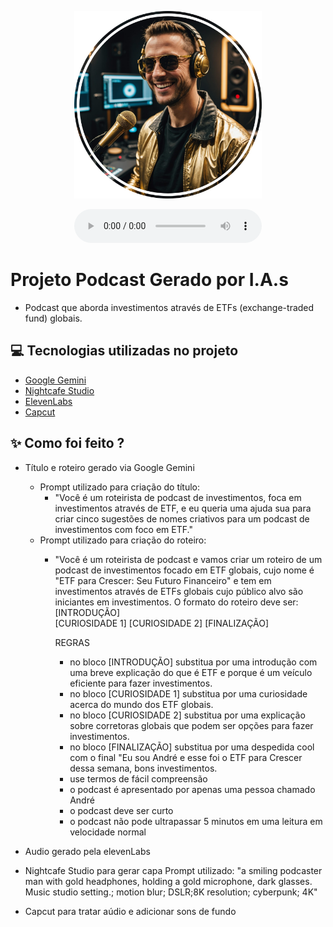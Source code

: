 <p align="center">
<img 
    src="./assets/capaCircle.png"
    width="300"
/>
</p>

<div align="center">
    <audio src="output/podcast_editado.MP3" controls title="Podcast editado"></audio>
</div>

# Projeto Podcast Gerado por I.A.s
- Podcast que aborda investimentos através de ETFs (exchange-traded fund) globais.

## 💻 Tecnologias utilizadas no projeto

- [Google Gemini](https://gemini.google.com/?hl=pt-BR) 
- [Nightcafe Studio](https://creator.nightcafe.studio/studio)
- [ElevenLabs](https://beta.elevenlabs.io/)
- [Capcut](https://www.capcut.com/pt-br/)

## ✨ Como foi feito ?

- Título e roteiro gerado via Google Gemini
    - Prompt utilizado para criação do título: 
        - "Você é um roteirista de podcast de investimentos, foca em investimentos através de ETF, e eu queria uma ajuda sua para criar cinco sugestões de nomes criativos para um podcast de investimentos com foco em ETF."
    - Prompt utilizado para criação do roteiro: 
        - "Você é um roteirista de podcast e vamos criar um roteiro de um podcast de investimentos focado em ETF globais, cujo nome é "ETF para Crescer: Seu Futuro Financeiro" e tem em investimentos através de ETFs globais cujo público alvo são iniciantes em investimentos.
            O formato do roteiro deve ser:
            [INTRODUÇÃO]</br>
            [CURIOSIDADE 1]
            [CURIOSIDADE 2]
            [FINALIZAÇÃO]
        
            REGRAS
            - no bloco [INTRODUÇÃO] substitua por uma introdução com uma breve explicação do que é ETF e porque é um veículo eficiente para fazer investimentos.
            - no bloco [CURIOSIDADE 1] substitua por uma curiosidade acerca do mundo dos ETF globais.
            - no bloco [CURIOSIDADE 2] substitua por uma explicação sobre corretoras globais que podem ser opções para fazer investimentos.
            - no bloco [FINALIZAÇÃO] substitua por uma despedida cool com o final "Eu sou André e esse foi o ETF para Crescer dessa semana, bons investimentos.
            - use termos de fácil compreensão
            - o podcast é apresentado por apenas uma pessoa chamado André
            - o podcast deve ser curto
            - o podcast não pode ultrapassar 5 minutos em uma leitura em velocidade normal


- Audio gerado pela elevenLabs

- Nightcafe Studio para gerar capa
    Prompt utilizado: "a smiling podcaster man with gold headphones, holding a gold microphone, dark glasses. Music studio setting.; motion blur; DSLR;8K resolution; cyberpunk; 4K"

- Capcut para tratar aúdio e adicionar sons de fundo


